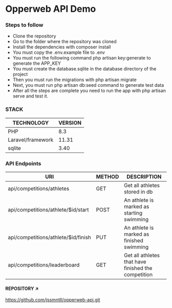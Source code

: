 # Opperweb API Demo

### Steps to follow

-   Clone the repository
-   Go to the folder where the repository was cloned
-   Install the dependencies with composer install
-   You must copy the .env.example file to .env
-   You must run the following command php artisan key:generate to generate the APP_KEY
-   You must create the database.sqlite in the database directory of the project
-   Then you must run the migrations with php artisan migrate
-   Next, you must run php artisan db:seed command to generate test data
-   After all the steps are complete you need to run the app with php artisan serve and test it.

### STACK

| TECHNOLOGY        | VERSION  |
| ----------------- | -------- |
| PHP               | 8.3      |
| Laravel/framework | 11.31    |
| sqlite            | 3.40     |

### API Endpoints

| URI                                 | METHOD | DESCRIPTION                                         |
| ----------------------------------- | ------ | --------------------------------------------------- |
| api/competitions/athletes           | GET    | Get all athletes stored in db                        |
| api/competitions/athlete/$id/start  | POST   | An athlete is marked as starting swimming           |
| api/competitions/athlete/$id/finish | PUT    | An athlete is marked as finished swimming           |
| api/competitions/leaderboard        | GET    | Get all athletes that have finished the competition |

#### REPOSITORY ↗️

https://github.com/jssmntll/opperweb-api.git
